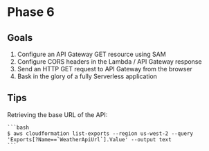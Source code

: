 # Phase 6

## Goals

1. Configure an API Gateway GET resource using SAM
1. Configure CORS headers in the Lambda / API Gateway response
1. Send an HTTP GET request to API Gateway from the browser
1. Bask in the glory of a fully Serverless application

## Tips

Retrieving the base URL of the API:

    ```bash
    $ aws cloudformation list-exports --region us-west-2 --query 'Exports[?Name==`WeatherApiUrl`].Value' --output text
    ```
